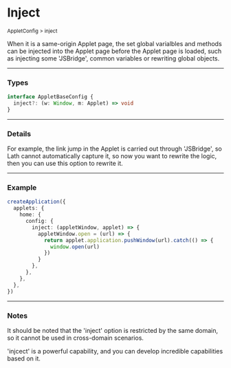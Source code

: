 # Inject

<small>AppletConfig > inject</small>

When it is a same-origin Applet page, the set global varialbles and methods can be injected into the Applet page before the Applet page is loaded, such as injecting some 'JSBridge', common variables or rewriting global objects.

---

<h3>Types</h3>

```ts
interface AppletBaseConfig {
  inject?: (w: Window, m: Applet) => void
}
```

---

<h3>Details</h3>

For example, the link jump in the Applet is carried out through 'JSBridge', so Lath cannot automatically capture it, so now you want to rewrite the logic, then you can use this option to rewrite it.

---

<h3>Example</h3>

```ts
createApplication({
  applets: {
    home: {
      config: {
        inject: (appletWindow, applet) => {
          appletWindow.open = (url) => {
            return applet.application.pushWindow(url).catch(() => {
              window.open(url)
            })
          }
        },
      },
    },
  },
})
```

---

<h3>Notes</h3>

It should be noted that the 'inject' option is restricted by the same domain, so it cannot be used in cross-domain scenarios.

'injcect' is a powerful capability, and you can develop incredible capabilities based on it.
